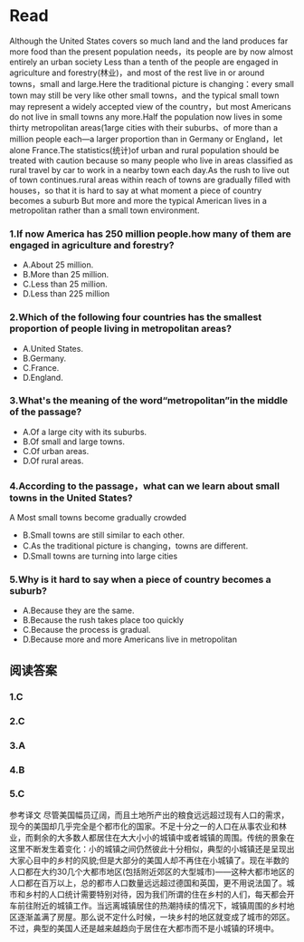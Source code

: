 # Read
Although the United States covers so much land and the land produces far more food than the present population needs，its people are by now almost entirely an urban society Less than a tenth of the people are engaged in agriculture and forestry(林业)，and most of the rest live in or around towns，small and large.Here the traditional picture is changing：every small town may still be very like other small towns，and the typical small town may represent a widely accepted view of the country，but most Americans do not live in small towns any more.Half the population now lives in some thirty metropolitan areas(1arge cities with their suburbs、of more than a million people each—a larger proportion than in Germany or England，let alone France.The statistics(统计)of urban and rural population should be treated with caution because so many people who live in areas classified as rural travel by car to work in a nearby town each day.As the rush to live out of town continues.rural areas within reach of towns are gradually filled with houses，so that it is hard to say at what moment a piece of country becomes a suburb But more and more the typical American lives in a metropolitan rather than a small town environment.
### 1.If now America has 250 million people.how many of them are engaged in agriculture and forestry?
* A.About 25 million.
* B.More than 25 million.
* C.Less than 25 million.
* D.Less than 225 million
### 2.Which of the following four countries has the smallest proportion of people living in metropolitan areas?
* A.United States.
* B.Germany.
* C.France.
* D.England.
### 3.What's the meaning of the word“metropolitan”in the middle of the passage?
* A.Of a large city with its suburbs.
* B.Of small and large towns.
* C.Of urban areas.
* D.Of rural areas.
### 4.According to the passage，what can we learn about small towns in the United States?
A Most small towns become gradually crowded
* B.Small towns are still similar to each other.
* C.As the traditional picture is changing，towns are different.
* D.Small towns are turning into large cities
### 5.Why is it hard to say when a piece of country becomes a suburb?
* A.Because they are the same.
* B.Because the rush takes place too quickly
* C.Because the process is gradual.
* D.Because more and more Americans live in metropolitan
## 阅读答案
### 1.C
### 2.C
### 3.A
### 4.B
### 5.C
参考译文
尽管美国幅员辽阔，而且土地所产出的粮食远远超过现有人口的需求，现今的美国却几乎完全是个都市化的国家。不足十分之一的人口在从事农业和林业，而剩余的大多数人都居住在大大小小的城镇中或者城镇的周围。传统的景象在这里不断发生着变化：小的城镇之间仍然彼此十分相似，典型的小城镇还是呈现出大家心目中的乡村的风貌;但是大部分的美国人却不再住在小城镇了。现在半数的人口都在大约30几个大都市地区(包括附近郊区的大型城市)——这种大都市地区的人口都在百万以上，总的都市人口数量远远超过德国和英国，更不用说法国了。城市和乡村的人口统计需要特别对待，因为我们所谓的住在乡村的人们，每天都会开车前往附近的城镇工作。当远离城镇居住的热潮持续的情况下，城镇周围的乡村地区逐渐盖满了房屋。那么说不定什么时候，一块乡村的地区就变成了城市的郊区。不过，典型的美国人还是越来越趋向于居住在大都市而不是小城镇的环境中。
